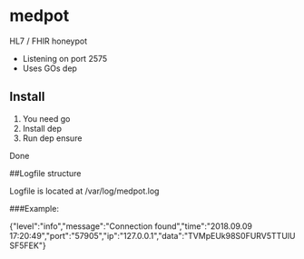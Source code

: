 # medpot
HL7 / FHIR honeypot

- Listening on port 2575
- Uses GOs dep

## Install ##

1. You need go
2. Install dep
3. Run dep ensure

Done

##Logfile structure

Logfile is located at /var/log/medpot.log 

###Example:

{"level":"info","message":"Connection found","time":"2018.09.09 17:20:49","port":"57905","ip":"127.0.0.1","data":"TVMpEUk98S0FURV5TTUlUSF5FEK"}


